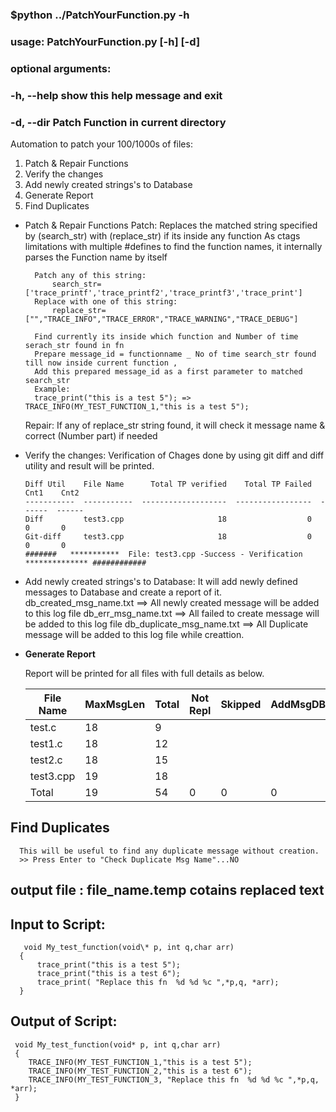 ### $python ../PatchYourFunction.py -h 
### usage: PatchYourFunction.py [-h] [-d]

### optional arguments:
  ### -h, --help  show this help message and exit
  ### -d, --dir   Patch Function in current directory
  
  Automation to patch your 100/1000s of files:
  
  1) Patch & Repair Functions
  2) Verify the changes
  3) Add newly created strings's to Database
  4) Generate Report
  5) Find Duplicates
  
  - Patch & Repair Functions
    Patch:
          Replaces the matched string specified by (search_str) with (replace_str) if its inside any function
          As ctags limitations with multiple #defines to find the function names, it internally parses the Function name by itself

          Patch any of this string:
              search_str=['trace_printf','trace_printf2','trace_printf3','trace_print']
          Replace with one of this string:
              replace_str=["","TRACE_INFO","TRACE_ERROR","TRACE_WARNING","TRACE_DEBUG"]

          Find currently its inside which function and Number of time serach_str found in fn
          Prepare message_id = functionname _ No of time search_str found till now inside current function , 
          Add this prepared message_id as a first parameter to matched search_str    
          Example:
          trace_print("this is a test 5"); => TRACE_INFO(MY_TEST_FUNCTION_1,"this is a test 5");
    Repair:
         If any of replace_str string found, it will check it message name & correct (Number part) if needed

  - Verify the changes:
        Verification of Chages done by using git diff and diff utility and result will be printed.
        
        Diff Util    File Name      Total TP verified    Total TP Failed    Cnt1    Cnt2
        -----------  -----------  -------------------  -----------------  ------  ------
        Diff         test3.cpp                     18                  0       0       0
        Git-diff     test3.cpp                     18                  0       0       0
        #######   ***********  File: test3.cpp -Success - Verification ************** ############  

  - Add newly created strings's to Database:
        It will add newly defined messages to Database and create a report of it.
        db_created_msg_name.txt ==> All newly created message will be added to this log file
        db_err_msg_name.txt ==> All failed to create message will be added to this log file
        db_duplicate_msg_name.txt ==> All Duplicate message will be added to this log file while creattion.
        
  - **Generate Report**
  
       Report will be printed for all files with full details as below.
       
       | File Name   |   MaxMsgLen |   Total | Not Repl   | Skipped   | AddMsgDB   | DupMsgDB   | DiffTP   | Fail   | Cnt1   |
       | ----------- | ----------- | ------- | ---------- | --------- | ---------- | ---------- | -------- | ------ | ------ |
       | test.c      |          18 |       9 |            |           |            |            |          |        |        |
       | test1.c     |          18 |      12 |            |           |            |            |          |        |        |
       | test2.c     |          18 |      15 |            |           |            |            |          |        |        |
       | test3.cpp   |          19 |      18 |            |           |            |            |          |        |        |
       | Total       |          19 |      54 |   0        |   0       |   0        |   0        |   0      |   0    |   0    |

       
  ## Find Duplicates
      This will be useful to find any duplicate message without creation.
      >> Press Enter to "Check Duplicate Msg Name"...NO
  

 ## output file : file_name.temp cotains replaced text                                                     
  ## Input to Script:                                                                                       
       void My_test_function(void\* p, int q,char arr)                                                   
      {                                                                                                  
          trace_print("this is a test 5");                                                                  
          trace_print("this is a test 6");                                                                
          trace_print( "Replace this fn  %d %d %c ",*p,q, *arr);                                            
      }                                                                                                  
  ## Output of Script:                                                                                      
     void My_test_function(void* p, int q,char arr)                                                      
     {                                                                                                   
        TRACE_INFO(MY_TEST_FUNCTION_1,"this is a test 5");                                                 
        TRACE_INFO(MY_TEST_FUNCTION_2,"this is a test 6");                                               
        TRACE_INFO(MY_TEST_FUNCTION_3, "Replace this fn  %d %d %c ",*p,q, *arr);                           
     }
